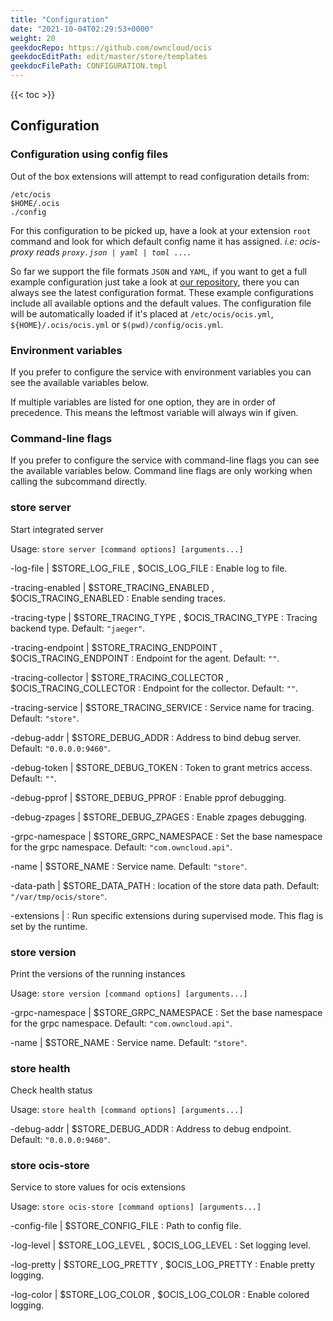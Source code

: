 ```yaml
---
title: "Configuration"
date: "2021-10-04T02:29:53+0000"
weight: 20
geekdocRepo: https://github.com/owncloud/ocis
geekdocEditPath: edit/master/store/templates
geekdocFilePath: CONFIGURATION.tmpl
---
```


{{< toc >}}

## Configuration

### Configuration using config files

Out of the box extensions will attempt to read configuration details from:

```console
/etc/ocis
$HOME/.ocis
./config
```

For this configuration to be picked up, have a look at your extension `root` command and look for which default config name it has assigned. *i.e: ocis-proxy reads `proxy.json | yaml | toml ...`*.

So far we support the file formats `JSON` and `YAML`, if you want to get a full example configuration just take a look at [our repository](https://github.com/owncloud/ocis/tree/master/store/config), there you can always see the latest configuration format. These example configurations include all available options and the default values. The configuration file will be automatically loaded if it's placed at `/etc/ocis/ocis.yml`, `${HOME}/.ocis/ocis.yml` or `$(pwd)/config/ocis.yml`.

### Environment variables

If you prefer to configure the service with environment variables you can see the available variables below.

If multiple variables are listed for one option, they are in order of precedence. This means the leftmost variable will always win if given.

### Command-line flags

If you prefer to configure the service with command-line flags you can see the available variables below. Command line flags are only working when calling the subcommand directly.

### store server

Start integrated server

Usage: `store server [command options] [arguments...]`







-log-file |  $STORE_LOG_FILE , $OCIS_LOG_FILE
: Enable log to file.


-tracing-enabled |  $STORE_TRACING_ENABLED , $OCIS_TRACING_ENABLED
: Enable sending traces.


-tracing-type |  $STORE_TRACING_TYPE , $OCIS_TRACING_TYPE
: Tracing backend type. Default: `"jaeger"`.


-tracing-endpoint |  $STORE_TRACING_ENDPOINT , $OCIS_TRACING_ENDPOINT
: Endpoint for the agent. Default: `""`.


-tracing-collector |  $STORE_TRACING_COLLECTOR , $OCIS_TRACING_COLLECTOR
: Endpoint for the collector. Default: `""`.


-tracing-service |  $STORE_TRACING_SERVICE
: Service name for tracing. Default: `"store"`.


-debug-addr |  $STORE_DEBUG_ADDR
: Address to bind debug server. Default: `"0.0.0.0:9460"`.


-debug-token |  $STORE_DEBUG_TOKEN
: Token to grant metrics access. Default: `""`.


-debug-pprof |  $STORE_DEBUG_PPROF
: Enable pprof debugging.


-debug-zpages |  $STORE_DEBUG_ZPAGES
: Enable zpages debugging.


-grpc-namespace |  $STORE_GRPC_NAMESPACE
: Set the base namespace for the grpc namespace. Default: `"com.owncloud.api"`.


-name |  $STORE_NAME
: Service name. Default: `"store"`.


-data-path |  $STORE_DATA_PATH
: location of the store data path. Default: `"/var/tmp/ocis/store"`.


-extensions | 
: Run specific extensions during supervised mode. This flag is set by the runtime.



### store version

Print the versions of the running instances

Usage: `store version [command options] [arguments...]`





















-grpc-namespace |  $STORE_GRPC_NAMESPACE
: Set the base namespace for the grpc namespace. Default: `"com.owncloud.api"`.


-name |  $STORE_NAME
: Service name. Default: `"store"`.

### store health

Check health status

Usage: `store health [command options] [arguments...]`






-debug-addr |  $STORE_DEBUG_ADDR
: Address to debug endpoint. Default: `"0.0.0.0:9460"`.

















### store ocis-store

Service to store values for ocis extensions

Usage: `store ocis-store [command options] [arguments...]`


-config-file |  $STORE_CONFIG_FILE
: Path to config file.


-log-level |  $STORE_LOG_LEVEL , $OCIS_LOG_LEVEL
: Set logging level.


-log-pretty |  $STORE_LOG_PRETTY , $OCIS_LOG_PRETTY
: Enable pretty logging.


-log-color |  $STORE_LOG_COLOR , $OCIS_LOG_COLOR
: Enable colored logging.


















